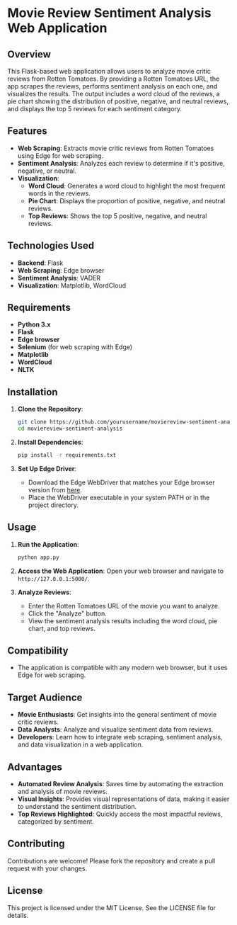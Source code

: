 # Movie Review Sentiment Analysis Web Application

## Overview

This Flask-based web application allows users to analyze movie critic reviews from Rotten Tomatoes. By providing a Rotten Tomatoes URL, the app scrapes the reviews, performs sentiment analysis on each one, and visualizes the results. The output includes a word cloud of the reviews, a pie chart showing the distribution of positive, negative, and neutral reviews, and displays the top 5 reviews for each sentiment category.

## Features

- **Web Scraping**: Extracts movie critic reviews from Rotten Tomatoes using Edge for web scraping.
- **Sentiment Analysis**: Analyzes each review to determine if it's positive, negative, or neutral.
- **Visualization**:
  - **Word Cloud**: Generates a word cloud to highlight the most frequent words in the reviews.
  - **Pie Chart**: Displays the proportion of positive, negative, and neutral reviews.
  - **Top Reviews**: Shows the top 5 positive, negative, and neutral reviews.

## Technologies Used

- **Backend**: Flask
- **Web Scraping**: Edge browser
- **Sentiment Analysis**: VADER
- **Visualization**: Matplotlib, WordCloud

## Requirements

- **Python 3.x**
- **Flask**
- **Edge browser**
- **Selenium** (for web scraping with Edge)
- **Matplotlib**
- **WordCloud**
- **NLTK**

## Installation

1. **Clone the Repository**:
    ```sh
    git clone https://github.com/yourusername/moviereview-sentiment-analysis.git
    cd moviereview-sentiment-analysis
    ```

2. **Install Dependencies**:
    ```sh
    pip install -r requirements.txt
    ```

3. **Set Up Edge Driver**:
    - Download the Edge WebDriver that matches your Edge browser version from [here](https://developer.microsoft.com/en-us/microsoft-edge/tools/webdriver/).
    - Place the WebDriver executable in your system PATH or in the project directory.

## Usage

1. **Run the Application**:
    ```sh
    python app.py
    ```

2. **Access the Web Application**:
    Open your web browser and navigate to `http://127.0.0.1:5000/`.

3. **Analyze Reviews**:
    - Enter the Rotten Tomatoes URL of the movie you want to analyze.
    - Click the "Analyze" button.
    - View the sentiment analysis results including the word cloud, pie chart, and top reviews.

## Compatibility

- The application is compatible with any modern web browser, but it uses Edge for web scraping.

## Target Audience

- **Movie Enthusiasts**: Get insights into the general sentiment of movie critic reviews.
- **Data Analysts**: Analyze and visualize sentiment data from reviews.
- **Developers**: Learn how to integrate web scraping, sentiment analysis, and data visualization in a web application.

## Advantages

- **Automated Review Analysis**: Saves time by automating the extraction and analysis of movie reviews.
- **Visual Insights**: Provides visual representations of data, making it easier to understand the sentiment distribution.
- **Top Reviews Highlighted**: Quickly access the most impactful reviews, categorized by sentiment.

## Contributing

Contributions are welcome! Please fork the repository and create a pull request with your changes.

## License

This project is licensed under the MIT License. See the LICENSE file for details.
